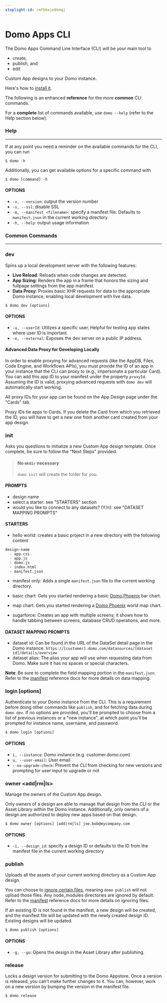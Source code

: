 ```yaml
---
stoplight-id: rmfbkwje8kmqj
---
```


# Domo Apps CLI

The Domo Apps Command Line Interface (CLI) will be your main tool to 

- create,
- publish, and
- edit

Custom App designs to your Domo instance. 

Here's how to [install it](/docs/Apps/App-Framework/Quickstart/Setup-and-Installation.md). 

The following is an enhanced **reference** for the more **common** CLI commands. 

For a **complete** list of commands available, use `domo --help` (refer to the Help section below).

### Help
---
If at any point you need a reminder on the available commands for the CLI, you can run

```
$ domo -h
```

Additionally, you can get available options for a specific command with

```
$ domo [command] -h
```

#### OPTIONS
* `-v, --version`: output the version number
* `-s, --ssl`: disable SSL
* `-m, --manifest <filename>`: specify a manifest file. Defaults to `manifest.json` in the current working directory.
* `-h, --help`: output usage information


### Common Commands
---
### dev

Spins up a local development server with the following features:

  * **Live Reload**: Reloads when code changes are detected.
  * **App Sizing**: Renders the app in a frame that honors the sizing and fullpage settings from the app manifest.
  * **Data Proxy**: Proxies basic XHR requests for data to the appropriate Domo instance, enabling local development with live data.

```
$ domo dev [options]
```

#### OPTIONS
* `-u, --userId`: Utilizes a specific user. Helpful for testing app states where user ID is important.
* `-e, --external`: Exposes the dev server on a public IP address.

#### Advanced Data Proxy for Developing Locally
In order to enable proxying for advanced requests (like the AppDB, Files, Code Engine, and Workflows APIs), you must provide the ID of an app in your instance that the CLI can proxy to (e.g., impersonate a particular Card). You can add this app ID to your manifest under the property `proxyId`. Assuming the ID is valid, proxying advanced requests with `domo dev` will automatically start working.

All proxy IDs for your app can be found on the App Design page under the "Cards" tab.

Proxy IDs tie apps to Cards. If you delete the Card from which you retrieved the ID, you will have to get a new one from another card created from your app design.

### init

Asks you questions to initialize a new Custom App design template. Once complete, be sure to follow the "Next Steps" provided.

<!-- theme: info -->
> #### No `mkdir` necessary
>
> `domo init` will create the folder for you.

#### PROMPTS
* design name
* select a starter: see "STARTERS" section
* would you like to connect to any datasets? (Y/n): see "DATASET MAPPING PROMPTS"

#### STARTERS
* hello world: creates a basic project in a new directory with the following content

```
design-name
  - app.css
  - app.js
  - domo.js
  - index.html
  - manifest.json
```

* manifest only: Adds a single `manifest.json` file to the current working directory.

* basic chart: Gets you started rendering a basic [Domo Phoenix] bar chart.

* map chart: Gets you started rendering a [Domo Phoenix] world map chart.

* sugarforce: Creates an app with multiple screens; it shows how to handle tabbing between screens, database CRUD operations, and more.

[Domo Phoenix]: https://domoapps.github.io/domo-phoenix/

#### DATASET MAPPING PROMPTS
* dataset id: Can be found in the URL of the DataSet detail page in the Domo instance. `https://[customer].domo.com/datasources/[dataset id]/details/overview`
* dataset alias: The alias your app will use when requesting data from Domo. Make sure it has no spaces or special characters.

**Note**: Be sure to complete the field mapping portion in the `manifest.json`. Refer to the [manifest](/docs/Apps/App-Framework/Guides/manifest.md#mapping) reference docs for more details on data mapping.

### login [options]

Authenticate to your Domo instance from the CLI. This is a requirement before doing other commands like `publish`, and for fetching data during `domo dev`. If no options are provided, you'll be prompted to choose from a list of previous instances or a "new instance", at which point you'll be prompted for instance name, username, and password.

```
$ domo login [options]
```

#### OPTIONS
* `i, --instance`: Domo instance (e.g. customer.domo.com)
* `u, --user-email`: User email
* `--no-upgrade-check`: Prevent the CLI from checking for new versions and prompting for user input to upgrade or not

### owner <add|rm|ls>

Manage the owners of the Custom App design. 

Only owners of a design are able to manage that design from the CLI or the Asset Library within the Domo instance. Additionally, only owners of a design are authorized to deploy new apps based on that design.

```
$ domo owner [options] [add|rm|ls] joe.bob@mycompany.com
```

#### OPTIONS
* `-i, --design_id`: specify a design ID or defaults to the ID from the manifest file in the current working directory

### publish 

Uploads all the assets of your current working directory as a Custom App design.

You can choose to [ignore certain files]((/docs/Apps/App-Framework/Guides/manifest.md#ignore)), meaning `domo publish` will not upload those files. Any node_modules directories are ignored by default. Refer to the [manifest](/docs/Apps/App-Framework/Guides/manifest.md#ignore) reference docs for more details on ignoring files.

If an existing ID is not found in the manifest, a new design will be created, and the manifest file will be updated with the newly created design ID. Existing designs will be updated.

```
$ domo publish [options]
```

#### OPTIONS
* `-g, --go`: Opens the design in the Asset Library after publishing.

### release

Locks a design version for submitting to the Domo Appstore. Once a version is released, you can't make further changes to it. You can, however, work on a new version by bumping the version in the manifest file. 

```
$ domo release
```
